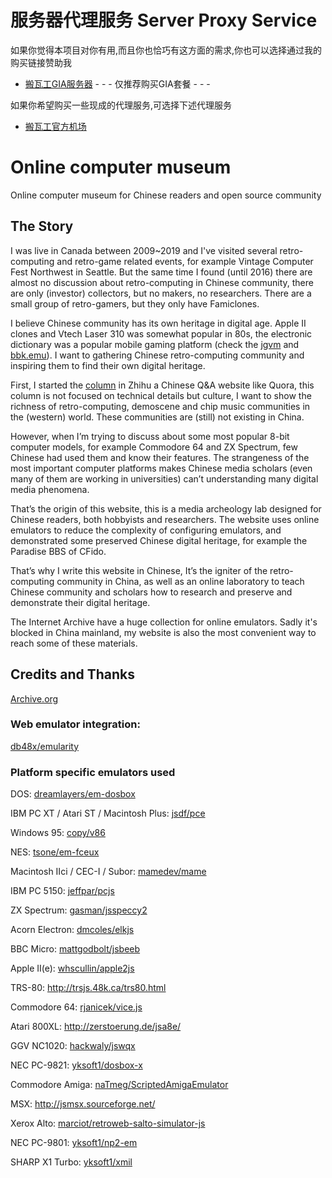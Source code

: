 # 服务器代理服务 Server Proxy Service

如果你觉得本项目对你有用,而且你也恰巧有这方面的需求,你也可以选择通过我的购买链接赞助我  
- [搬瓦工GIA服务器](https://bandwagonhost.com/aff.php?aff=41846)  - - - 仅推荐购买GIA套餐 - - -   

如果你希望购买一些现成的代理服务,可选择下述代理服务
- [搬瓦工官方机场](https://justmysocks.net/members/aff.php?aff=16884)  

# Online computer museum
Online computer museum for Chinese readers and open source community

## The Story
I was live in Canada between 2009~2019 and I've visited several retro-computing and retro-game related events, for example Vintage Computer Fest Northwest in Seattle. But the same time I found (until 2016) there are almost no discussion about retro-computing in Chinese community, there are only (investor) collectors, but no makers, no researchers. There are a small group of retro-gamers, but they only have Famiclones.

I believe Chinese community has its own heritage in digital age. Apple II clones and Vtech Laser 310 was somewhat popular in 80s, the electronic dictionary was a popular mobile gaming platform (check the [jgvm](https://github.com/zj13924/jgvm) and [bbk.emu](https://github.com/cyanzhong/bbk.emu)). I want to gathering Chinese retro-computing community and inspiring them to find their own digital heritage.

First, I started the [column](https://zhuanlan.zhihu.com/retrocomputing) in Zhihu a Chinese Q&A website like Quora, this column is not focused on technical details but culture, I want to show the richness of retro-computing, demoscene and chip music communities in the (western) world. These communities are (still) not existing in China.

However, when I’m trying to discuss about some most popular 8-bit computer models, for example Commodore 64 and ZX Spectrum, few Chinese had used them and know their features. The strangeness of the most important computer platforms makes Chinese media scholars (even many of them are working in universities) can’t understanding many digital media phenomena.

That’s the origin of this website, this is a media archeology lab designed for Chinese readers, both hobbyists and researchers. The website uses online emulators to reduce the complexity of configuring emulators, and demonstrated some preserved Chinese digital heritage, for example the Paradise BBS of CFido.

That’s why I write this website in Chinese, It’s the igniter of the retro-computing community in China, as well as an online laboratory to teach Chinese community and scholars how to research and preserve and demonstrate their digital heritage.

The Internet Archive have a huge collection for online emulators. Sadly it's blocked in China mainland, my website is also the most convenient way to reach some of these materials.

## Credits and Thanks
[Archive.org](https://www.archive.org)
### Web emulator integration:
[db48x/emularity](https://github.com/db48x/emularity)

### Platform specific emulators used
DOS: [dreamlayers/em-dosbox](https://github.com/dreamlayers/em-dosbox)

IBM PC XT / Atari ST / Macintosh Plus: [jsdf/pce](https://github.com/jsdf/pce)

Windows 95: [copy/v86](https://github.com/copy/v86)

NES: [tsone/em-fceux](https://bitbucket.org/tsone/em-fceux/)

Macintosh IIci / CEC-I / Subor: [mamedev/mame](https://github.com/mamedev/mame)

IBM PC 5150: [jeffpar/pcjs](https://github.com/jeffpar/pcjs)

ZX Spectrum: [gasman/jsspeccy2](https://github.com/gasman/jsspeccy2)

Acorn Electron: [dmcoles/elkjs](https://github.com/dmcoles/elkjs)

BBC Micro: [mattgodbolt/jsbeeb](https://github.com/mattgodbolt/jsbeeb)

Apple II(e): [whscullin/apple2js](https://github.com/whscullin/apple2js)

TRS-80: http://trsjs.48k.ca/trs80.html

Commodore 64: [rjanicek/vice.js](https://github.com/rjanicek/vice.js/)

Atari 800XL: http://zerstoerung.de/jsa8e/

GGV NC1020: [hackwaly/jswqx](https://github.com/hackwaly/jswqx)

NEC PC-9821: [yksoft1/dosbox-x](https://github.com/yksoft1/dosbox-x)

Commodore Amiga: [naTmeg/ScriptedAmigaEmulator]( https://github.com/naTmeg/ScriptedAmigaEmulator)

MSX: http://jsmsx.sourceforge.net/

Xerox Alto: [marciot/retroweb-salto-simulator-js](https://github.com/marciot/retroweb-salto-simulator-js)

NEC PC-9801: [yksoft1/np2-em](https://github.com/yksoft1/np2-em)

SHARP X1 Turbo: [yksoft1/xmil](https://github.com/yksoft1/xmil/tree/emscripten)

